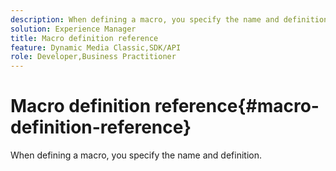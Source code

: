 ```yaml
---
description: When defining a macro, you specify the name and definition.
solution: Experience Manager
title: Macro definition reference
feature: Dynamic Media Classic,SDK/API
role: Developer,Business Practitioner
---
```


# Macro definition reference{#macro-definition-reference}

When defining a macro, you specify the name and definition.

